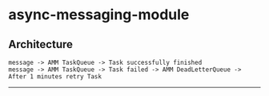 # async-messaging-module

## Architecture
```
message -> AMM TaskQueue -> Task successfully finished
message -> AMM TaskQueue -> Task failed -> AMM DeadLetterQueue -> After 1 minutes retry Task
```
---
